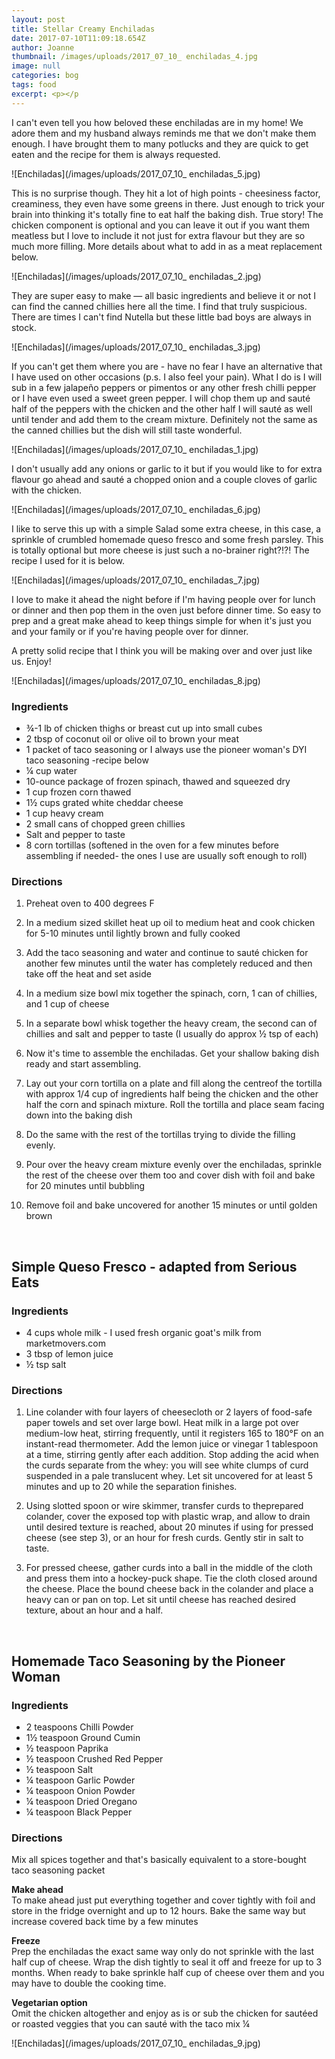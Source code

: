 ```yaml
---
layout: post
title: Stellar Creamy Enchiladas
date: 2017-07-10T11:09:18.654Z
author: Joanne
thumbnail: /images/uploads/2017_07_10_ enchiladas_4.jpg
image: null
categories: bog
tags: food
excerpt: <p></p
---
```

I can't even tell you how beloved these enchiladas are in my home! We adore them and my husband always reminds me that we don't make them enough. I have brought them to many potlucks and they are quick to get eaten and the recipe for them is always requested.  

![Enchiladas](/images/uploads/2017_07_10_ enchiladas_5.jpg) 

This is no surprise though. They hit a lot of high points - cheesiness factor, creaminess, they even have some greens in there. Just enough to trick your brain into thinking it's totally fine to eat half the baking dish. True story! The chicken component is optional and you can leave it out if you want them meatless but I love to include it not just for extra flavour but they are so much more filling.  More details about what to add in as a meat replacement below.  

![Enchiladas](/images/uploads/2017_07_10_ enchiladas_2.jpg)

They are super easy to make &mdash; all basic ingredients and believe it or not I can find the canned chillies here all the time. I find that truly suspicious. There are times I can't find Nutella but these little bad boys are always in stock.  

![Enchiladas](/images/uploads/2017_07_10_ enchiladas_3.jpg)
   
If you can't get them where you are - have no fear I have an alternative that I have used on other occasions (p.s. I also feel your pain). What I do is I will sub in a few jalapeño peppers or pimentos or any other fresh chilli pepper or I have even used a sweet green pepper. I will chop them up and sauté half of the peppers with the chicken and the other half I will sauté as well until tender and add them to the cream mixture. Definitely not the same as the canned chillies but the dish will still taste wonderful.  

![Enchiladas](/images/uploads/2017_07_10_ enchiladas_1.jpg)

I don't usually add any onions or garlic to it but if you would like to for extra flavour go ahead and sauté a chopped onion and a couple cloves of garlic with the chicken.  

![Enchiladas](/images/uploads/2017_07_10_ enchiladas_6.jpg) 

I like to serve this up with a simple Salad some extra cheese, in this case, a sprinkle of crumbled homemade queso fresco and some fresh parsley.  This is totally optional but more cheese is just such a no-brainer right?!?! The recipe I used for it is below.  

![Enchiladas](/images/uploads/2017_07_10_ enchiladas_7.jpg) 

I love to make it ahead the night before if I'm having people over for lunch or dinner and then pop them in the oven just before dinner time. So easy to prep and a great make ahead to keep things simple for when it's just you and your family or if you're having people over for dinner.  

A pretty solid recipe that I think you will be making over and over just like us. Enjoy!  

![Enchiladas](/images/uploads/2017_07_10_ enchiladas_8.jpg)

### Ingredients 
* &frac34;-1 lb of chicken thighs or breast cut up into small cubes
* 2 tbsp of coconut oil or olive oil to brown your meat 
* 1 packet of taco seasoning or I always use the pioneer woman's DYI taco seasoning -recipe below
* &frac14; cup water 
* 10-ounce package of frozen spinach, thawed and squeezed dry 
* 1 cup frozen corn thawed 
* 1&frac12; cups grated white cheddar cheese 
* 1 cup heavy cream 
* 2 small cans of chopped green chillies 
* Salt and pepper to taste 
* 8 corn tortillas (softened in the oven for a few minutes before assembling if needed- the ones I use are usually soft enough to roll) 

### Directions 

1. Preheat oven to 400 degrees F 

2. In a medium sized skillet heat up oil to medium heat and cook chicken for 5-10 minutes until lightly brown and fully cooked 

3. Add the taco seasoning and water and continue to sauté chicken for another few minutes until the water has completely reduced and then take off the  heat and set aside 

4. In a medium size bowl mix together the spinach, corn, 1 can of chillies, and 1 cup of cheese 

5. In a separate bowl whisk together the heavy cream, the second can of chillies​ and salt and pepper to taste (I usually do approx &frac12; tsp of each)

6. Now it's time to assemble the enchiladas. Get your shallow baking dish ready and start assembling. 

7. Lay out your corn tortilla on a plate and fill along the centre​ of the tortilla with approx 1/4 cup of ingredients half being the chicken and the other half the corn and spinach mixture.  Roll the tortilla  and place seam facing down into the baking dish 

8. Do the same with the rest of the tortillas trying to divide the filling evenly. 

9. Pour over the heavy cream mixture evenly over the enchiladas, sprinkle the rest of the cheese over them too and cover dish with foil and bake for 20 minutes until bubbling

10. Remove foil and bake uncovered for another 15 minutes or until golden brown 
<br>

## Simple Queso Fresco - adapted from Serious Eats 

### Ingredients 
* 4 cups whole milk - I used fresh organic goat's milk from marketmovers.com
* 3 tbsp of lemon juice 
* &frac12; tsp salt 

### Directions 
1. Line colander with four layers of cheesecloth or 2 layers of food-safe paper towels and set over large bowl. Heat milk in a large pot over medium-low heat, stirring frequently, until it registers 165 to 180°F on an instant-read thermometer. Add the lemon juice or vinegar 1 tablespoon at a time, stirring gently after each addition. Stop adding the acid when the curds separate from the whey: you will see white clumps of curd suspended in a pale translucent whey. Let sit uncovered for at least 5 minutes and up to 20 while the separation finishes.

2. Using slotted spoon or wire skimmer, transfer curds to the ​prepared colander, cover the exposed top with plastic wrap​, and allow to drain until desired texture is reached, about 20 minutes if using for pressed cheese (see step 3), or an hour for fresh curds. Gently stir in salt to taste.

3. For pressed cheese, gather curds into a ball in the middle of the cloth and press them into a hockey-puck shape. Tie the cloth closed around the cheese. Place the bound cheese back in the colander and place a heavy can or pan on top. Let sit until cheese has reached desired texture, about an hour and a half.
<br>

## Homemade Taco Seasoning by the Pioneer Woman 

### Ingredients
* 2 teaspoons Chilli Powder
* 1&frac12; teaspoon Ground Cumin
* &frac12; teaspoon Paprika
* &frac12; teaspoon Crushed Red Pepper
* &frac12; teaspoon Salt
* &frac14; teaspoon Garlic Powder
* &frac14; teaspoon Onion Powder
* &frac14; teaspoon Dried Oregano
* &frac14; teaspoon Black Pepper

### Directions
Mix all spices together and that's basically equivalent to a store-bought taco seasoning packet 

**Make ahead**  
To make ahead just put everything together and cover tightly with foil and store in the fridge overnight and up to 12 hours. Bake the same way but increase covered back time by a few minutes 

**Freeze**  
Prep the enchiladas the exact same way only do not sprinkle with the last half cup of cheese.  Wrap the dish tightly to seal it off and freeze for up to 3 months.  When ready to bake sprinkle half cup of cheese over them and you may have to double the cooking time. 

**Vegetarian option**  
Omit the chicken altogether and enjoy as is or sub the chicken for sautéed  or  roasted veggies that you can sauté with the taco  mix &frac14;  

![Enchiladas](/images/uploads/2017_07_10_ enchiladas_9.jpg)


